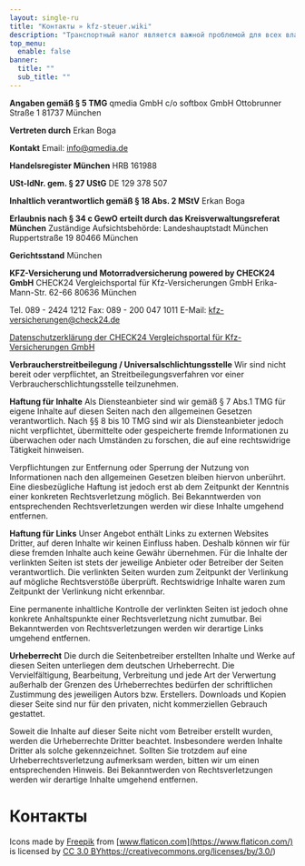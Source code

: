 ```yaml
---
layout: single-ru
title: "Контакты » kfz-steuer.wiki"
description: "Транспортный налог является важной проблемой для всех владельцев транспортных средств. Узнайте всё, что вам нужно знать здесь. Получить информацию и произвести расчеты."
top_menu:
  enable: false
banner:
  title: ""
  sub_title: ""
---
```


**Angaben gemäß § 5 TMG**
qmedia GmbH
c/o softbox GmbH
Ottobrunner Straße 1
81737 München

**Vertreten durch**
Erkan Boga

**Kontakt**
Email: info@qmedia.de

**Handelsregister München**
HRB 161988

**USt-IdNr. gem. § 27 UStG**
DE 129 378 507

**Inhaltlich verantwortlich gemäß § 18 Abs. 2 MStV**
Erkan Boga

**Erlaubnis nach § 34 c GewO erteilt durch das Kreisverwaltungsreferat München**
Zuständige Aufsichtsbehörde:
Landeshauptstadt München
Ruppertstraße 19
80466 München

**Gerichtsstand**
München

**KFZ-Versicherung und Motorradversicherung powered by CHECK24 GmbH**
CHECK24 Vergleichsportal für Kfz-Versicherungen GmbH
Erika-Mann-Str. 62-66
80636 München

Tel. 089 - 2424 1212
Fax: 089 - 200 047 1011
E-Mail: kfz-versicherungen@check24.de

[Datenschutzerklärung der CHECK24 Vergleichsportal für Kfz-Versicherungen GmbH](https://www.check24.de/kfz-versicherungen/informationspflichten_dsgvo/)


**Verbraucher­streit­beilegung / Universal­schlichtungs­stelle**
Wir sind nicht bereit oder verpflichtet, an Streitbeilegungsverfahren vor einer Verbraucher­schlichtungs­stelle teilzunehmen.

**Haftung für Inhalte**
Als Diensteanbieter sind wir gemäß § 7 Abs.1 TMG für eigene Inhalte auf diesen Seiten nach den allgemeinen Gesetzen verantwortlich. Nach §§ 8 bis 10 TMG sind wir als Diensteanbieter jedoch nicht verpflichtet, übermittelte oder gespeicherte fremde Informationen zu überwachen oder nach Umständen zu forschen, die auf eine rechtswidrige Tätigkeit hinweisen.

Verpflichtungen zur Entfernung oder Sperrung der Nutzung von Informationen nach den allgemeinen Gesetzen bleiben hiervon unberührt. Eine diesbezügliche Haftung ist jedoch erst ab dem Zeitpunkt der Kenntnis einer konkreten Rechtsverletzung möglich. Bei Bekanntwerden von entsprechenden Rechtsverletzungen werden wir diese Inhalte umgehend entfernen.

**Haftung für Links**
Unser Angebot enthält Links zu externen Websites Dritter, auf deren Inhalte wir keinen Einfluss haben. Deshalb können wir für diese fremden Inhalte auch keine Gewähr übernehmen. Für die Inhalte der verlinkten Seiten ist stets der jeweilige Anbieter oder Betreiber der Seiten verantwortlich. Die verlinkten Seiten wurden zum Zeitpunkt der Verlinkung auf mögliche Rechtsverstöße überprüft. Rechtswidrige Inhalte waren zum Zeitpunkt der Verlinkung nicht erkennbar.

Eine permanente inhaltliche Kontrolle der verlinkten Seiten ist jedoch ohne konkrete Anhaltspunkte einer Rechtsverletzung nicht zumutbar. Bei Bekanntwerden von Rechtsverletzungen werden wir derartige Links umgehend entfernen.

**Urheberrecht**
Die durch die Seitenbetreiber erstellten Inhalte und Werke auf diesen Seiten unterliegen dem deutschen Urheberrecht. Die Vervielfältigung, Bearbeitung, Verbreitung und jede Art der Verwertung außerhalb der Grenzen des Urheberrechtes bedürfen der schriftlichen Zustimmung des jeweiligen Autors bzw. Erstellers. Downloads und Kopien dieser Seite sind nur für den privaten, nicht kommerziellen Gebrauch gestattet.

Soweit die Inhalte auf dieser Seite nicht vom Betreiber erstellt wurden, werden die Urheberrechte Dritter beachtet. Insbesondere werden Inhalte Dritter als solche gekennzeichnet. Sollten Sie trotzdem auf eine Urheberrechtsverletzung aufmerksam werden, bitten wir um einen entsprechenden Hinweis. Bei Bekanntwerden von Rechtsverletzungen werden wir derartige Inhalte umgehend entfernen.

# Контакты

Icons made by [Freepik](http://www.freepik.com/) from [www.flaticon.com](https://www.flaticon.com/) is licensed by [CC 3.0 BY](https://creativecommons.org/licenses/by/3.0/)https://creativecommons.org/licenses/by/3.0/)
